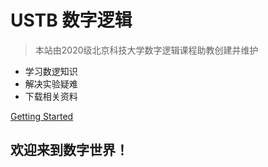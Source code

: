 # USTB 数字逻辑

> 本站由2020级北京科技大学数字逻辑课程助教创建并维护

- 学习数逻知识
- 解决实验疑难
- 下载相关资料


[Getting Started](#)

## 欢迎来到数字世界！